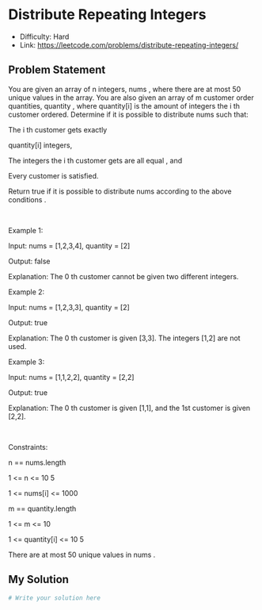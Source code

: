# Distribute Repeating Integers
- Difficulty: Hard
- Link: https://leetcode.com/problems/distribute-repeating-integers/

## Problem Statement

You are given an array of 
n
 integers, 
nums
, where there are at most 
50
 unique values in the array. You are also given an array of 
m
 customer order quantities, 
quantity
, where 
quantity[i]
 is the amount of integers the 
i
th
 customer ordered. Determine if it is possible to distribute 
nums
 such that:




The 
i
th
 customer gets 
exactly
 
quantity[i]
 integers,


The integers the 
i
th
 customer gets are 
all equal
, and


Every customer is satisfied.




Return 
true
 if it is possible to distribute 
nums
 according to the above conditions
.


 


Example 1:




Input:
 nums = [1,2,3,4], quantity = [2]

Output:
 false

Explanation:
 The 0
th
 customer cannot be given two different integers.



Example 2:




Input:
 nums = [1,2,3,3], quantity = [2]

Output:
 true

Explanation:
 The 0
th
 customer is given [3,3]. The integers [1,2] are not used.



Example 3:




Input:
 nums = [1,1,2,2], quantity = [2,2]

Output:
 true

Explanation:
 The 0
th
 customer is given [1,1], and the 1st customer is given [2,2].



 


Constraints:




n == nums.length


1 <= n <= 10
5


1 <= nums[i] <= 1000


m == quantity.length


1 <= m <= 10


1 <= quantity[i] <= 10
5


There are at most 
50
 unique values in 
nums
.

## My Solution

```python
# Write your solution here
```
